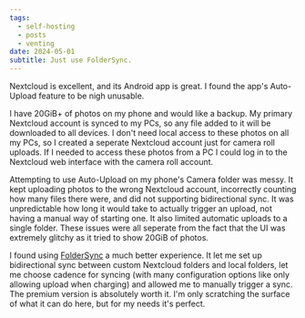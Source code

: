 ```yaml
---
tags:
  - self-hosting
  - posts
  - venting
date: 2024-05-01
subtitle: Just use FolderSync.
---
```

Nextcloud is excellent, and its Android app is great.  I found the app's Auto-Upload feature to be nigh unusable.

I have 20GiB+ of photos on my phone and would like a backup.  My primary Nextcloud account is synced to my PCs, so any file added to it will be downloaded to all devices.  I don't need local access to these photos on all my PCs, so I created a seperate Nextcloud account just for camera roll uploads. If I needed to access these photos from a PC I could log in to the Nextcloud web interface with the camera roll account.

Attempting to use Auto-Upload on my phone's Camera folder was messy.  It kept uploading photos to the wrong Nextcloud account, incorrectly counting how many files there were, and did not supporting bidirectional sync.  It was unpredictable how long it would take to actually trigger an upload, not having a manual way of starting one.  It also limited automatic uploads to a single folder. These issues were all seperate from the fact that the UI was extremely glitchy as it tried to show 20GiB of photos.

I found using [FolderSync](https://www.tacit.dk/foldersync) a much better experience.  It let me set up bidirectional sync between custom Nextcloud folders and local folders, let me choose cadence for syncing (with many configuration options like only allowing upload when charging) and allowed me to manually trigger a sync.  The premium version is absolutely worth it.  I'm only scratching the surface of what it can do here, but for my needs it's perfect.
